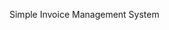 Simple Invoice Management System
<!---
vue Project Initialize :

install vue 3:
npm install vue-loader@next vue@next vue-router@next

install vite:
 npm install @vitejs/plugin-vue --force

run project:
npm run dev
--->
